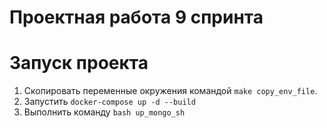 # Проектная работа 9 спринта

# Запуск проекта

1. Скопировать переменные окружения командой `make copy_env_file`.
2. Запустить `docker-compose up -d --build`
3. Выполнить команду `bash up_mongo_sh`